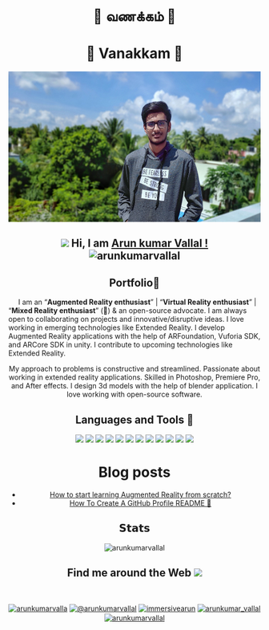 <div align="center">

# 🙏 வணக்கம் 🙏


# 🙏 Vanakkam 🙏
<img align="center"  alt="GIF" height="300"  src="https://github.com/Arunkumarvallal/Arunkumarvallal.github.io/blob/main/images/cover.jpg"/>  
<!--<img align="center" alt="GIF" height="250px" src="https://media.giphy.com/media/du3J3cXyzhj75IOgvA/giphy.gif" />!-->

## <img src="https://github.com/TheDudeThatCode/TheDudeThatCode/blob/master/Assets/Hi.gif" width="29px"> Hi, I am [Arun kumar Vallal !](https://arunkumarvallal.github.io/)   <br><img src="https://komarev.com/ghpvc/?username=arunkumarvallal" alt="arunkumarvallal" />




## Portfolio🤴

<p align="left">&nbsp;&nbsp;&nbsp;&nbsp;&nbsp;I am an <q><b>Augmented Reality enthusiast</b></q> | <q><b>Virtual Reality enthusiast</b></q> | <q><b>Mixed Reality enthusiast</b></q> (🥽) & an open-source advocate. I am always open to collaborating on projects and innovative/disruptive ideas. I love working in emerging technologies like Extended Reality. I develop Augmented Reality applications with the help of ARFoundation, Vuforia SDK, and ARCore SDK in unity. I contribute to upcoming technologies like Extended Reality.</p><p>My approach to problems is constructive and streamlined. Passionate about working in extended reality applications. Skilled in Photoshop, Premiere Pro, and After effects. I design 3d models with the help of blender application. I love working with open-source software.</p>

## Languages and Tools 🔧  
<code><img height="40" src="https://devicons.github.io/devicon/devicon.git/icons/c/c-original.svg"></code>
<code><img height="40" src="https://devicons.github.io/devicon/devicon.git/icons/csharp/csharp-original.svg"></code>
<code><img height="40" src="https://devicons.github.io/devicon/devicon.git/icons/cplusplus/cplusplus-original.svg"></code>
<code><img height="40" src="https://devicons.github.io/devicon/devicon.git/icons/java/java-original-wordmark.svg"></code>
<code><img height="40" src="https://devicons.github.io/devicon/devicon.git/icons/android/android-original-wordmark.svg"></code>
<code><img height="40" src="https://devicons.github.io/devicon/devicon.git/icons/mysql/mysql-original-wordmark.svg"></code>
<code><img height="40" src="https://www.vectorlogo.zone/logos/git-scm/git-scm-icon.svg"></code>
<code><img height="40" src="https://www.vectorlogo.zone/logos/unity3d/unity3d-icon.svg"></code>
<code><img height="40" src="https://devicons.github.io/devicon/devicon.git/icons/photoshop/photoshop-plain.svg"></code>
<code><img height="40" src="https://toppng.com/uploads/preview/after-effects-cc-logo-png-11536003372dlz1t0drrz.png"></code>
<code><img height="40" src="https://toppng.com/uploads/preview/premiere-pro-cs6-vector-logo-1157428031174cbzbat79.png"></code>
<code><img height="40" src="https://toppng.com/uploads/preview/blender-icon-quotation-icon-11553485486agy4mw14bs.png"></code>

# Blog posts

<!-- BLOG-POST-LIST:START -->
- [How to start learning Augmented Reality from scratch?](https://dev.to/arunkumarvallal/how-to-start-learning-augmented-reality-from-scratch-5hf4)
- [How To Create A GitHub Profile README 📝](https://dev.to/arunkumarvallal/how-to-create-a-github-profile-readme-ga8)
<!-- BLOG-POST-LIST:END -->

## 𝗦𝘁𝗮𝘁𝘀 
<img src="https://github-readme-stats.vercel.app/api?username=arunkumarvallal&show_icons=true&theme=tokyonight&hide=prs&icon_color=6392DF" alt="arunkumarvallal" />


## Find me around the Web <img src="https://github.com/TheDudeThatCode/TheDudeThatCode/blob/master/Assets/Earth.gif" width="24px">
  <br> 

<a href="https://linkedin.com/in/arunkumarvallal" target="blank"><img align="center" src="https://cdn.jsdelivr.net/npm/simple-icons@3.0.1/icons/linkedin.svg" alt="arunkumarvalla" height="20" width="20" /></a>
<a href="https://medium.com/@arunkumarvallal" target="blank"><img align="center" src="https://cdn.jsdelivr.net/npm/simple-icons@3.0.1/icons/medium.svg" alt="@arunkumarvallal" height="20" width="20" /></a>
 <a href="https://twitter.com/immersivearun" target="blank"><img align="center" src="https://cdn.jsdelivr.net/npm/simple-icons@3.0.1/icons/twitter.svg" alt="immersivearun" height="20" width="20" /></a>
<a href="https://instagram.com/arunkumar_vallal" target="blank"><img align="center" src="https://cdn.jsdelivr.net/npm/simple-icons@3.0.1/icons/instagram.svg" alt="arunkumar_vallal" height="20" width="20" /></a>
<a href="https://fb.com/arunkumarvallal" target="blank"><img align="center" src="https://cdn.jsdelivr.net/npm/simple-icons@3.0.1/icons/facebook.svg" alt="arunkumarvallal" height="20" width="20" /></a>

        
     
